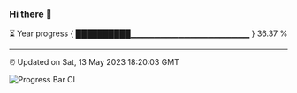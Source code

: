 ### Hi there 👋

⏳ Year progress { ██████████▁▁▁▁▁▁▁▁▁▁▁▁▁▁▁▁▁▁▁▁ } 36.37 %

---

⏰ Updated on Sat, 13 May 2023 18:20:03 GMT

![Progress Bar CI](https://github.com/ZhaoGui/ZhaoGui/workflows/Progress%20Bar%20CI/badge.svg)
